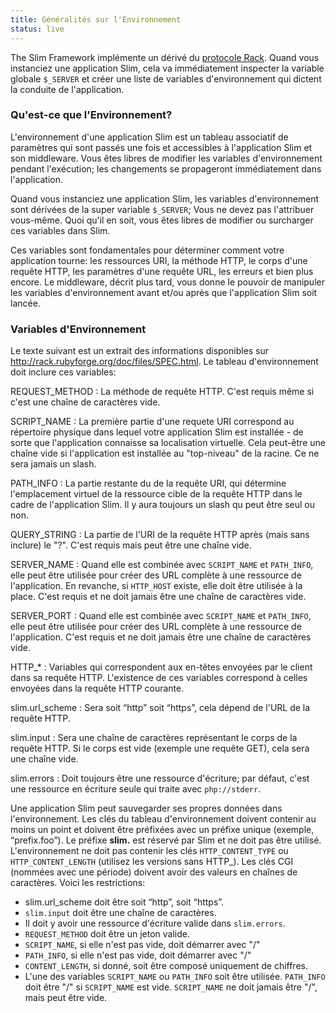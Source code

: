```yaml
---
title: Généralités sur l'Environnement
status: live
---
```


The Slim Framework implémente un dérivé du [protocole Rack](http://rack.rubyforge.org/doc/files/SPEC.html). Quand vous instanciez une application Slim, cela va immédiatement inspecter la variable globale `$_SERVER` et créer une liste de variables d'environnement qui dictent la conduite de l'application.

### Qu'est-ce que l'Environnement?

L'environnement d'une application Slim est un tableau associatif de paramètres qui sont passés une fois et accessibles à l'application Slim et son middleware. Vous êtes libres de modifier les variables d'environnement pendant l'exécution; les changements se propageront immédiatement dans l'application.

Quand vous instanciez une application Slim, les variables d'environnement sont dérivées de la super variable `$_SERVER`; Vous ne devez pas l'attribuer vous-même. Quoi qu'il en soit, vous êtes libres de modifier ou surcharger ces variables dans Slim.

Ces variables sont fondamentales pour déterminer comment votre application tourne: les ressources URI, la méthode HTTP, le corps d'une requête HTTP, les paramètres d'une requête URL, les erreurs et bien plus encore. Le middleware, décrit plus tard, vous donne le pouvoir de manipuler les variables d'environnement avant et/ou après que l'application Slim soit lancée.

### Variables d'Environnement

Le texte suivant est un extrait des informations disponibles sur <http://rack.rubyforge.org/doc/files/SPEC.html>. Le tableau d'environnement doit inclure ces variables:

REQUEST_METHOD
: La méthode de requête HTTP. C'est requis même si c'est une chaîne de caractères vide.

SCRIPT_NAME
: La première partie d'une requete URI correspond au répertoire physique dans lequel votre application Slim est installée - de sorte que l'application connaisse sa localisation virtuelle. Cela peut-être une chaîne vide si l'application est installée au "top-niveau" de la racine. Ce ne sera jamais un slash.

PATH_INFO
: La partie restante du de la requête URI, qui détermine l'emplacement virtuel de la ressource cible de la requête HTTP dans le cadre de l'application Slim. Il y aura toujours un slash qu peut être seul ou non.

QUERY_STRING
: La partie de l'URI de la requête HTTP après (mais sans inclure) le "?". C'est requis mais peut être une chaîne vide.

SERVER_NAME
: Quand elle est combinée avec `SCRIPT_NAME` et `PATH_INFO`, elle peut être utilisée pour créer des URL complète à une ressource de l'application. En revanche, si `HTTP_HOST` existe, elle doit être utilisée à la place. C'est requis et ne doit jamais être une chaîne de caractères vide.

SERVER_PORT
: Quand elle est combinée avec `SCRIPT_NAME` et `PATH_INFO`, elle peut être utilisée pour créer des URL complète à une ressource de l'application. C'est requis et ne doit jamais être une chaîne de caractères vide.

HTTP_*
: Variables qui correspondent aux en-têtes envoyées par le client dans sa requête HTTP. L'existence de ces variables correspond à celles envoyées dans la requête HTTP courante.

slim.url_scheme
: Sera soit “http” soit “https”, cela dépend de l'URL de la requête HTTP.

slim.input
: Sera une chaîne de caractères représentant le corps de la requête HTTP. Si le corps est vide (exemple une requête GET), cela sera une chaîne vide.

slim.errors
: Doit toujours être une ressource d'écriture; par défaut, c'est une ressource en écriture seule qui traite avec `php://stderr`.

Une application Slim peut sauvegarder ses propres données dans l'environnement. Les clés du tableau d'environnement doivent contenir au moins un point et doivent être préfixées avec un préfixe unique (exemple, “prefix.foo”). Le préfixe **slim.** est réservé par Slim et ne doit pas être utilisé. L'environnement ne doit pas contenir les clés `HTTP_CONTENT_TYPE` ou `HTTP_CONTENT_LENGTH` (utilisez les versions sans HTTP_). Les clés CGI (nommées avec une période) doivent avoir des valeurs en chaînes de caractères. Voici les restrictions:

* slim.url_scheme doit être soit “http”, soit “https”.
* `slim.input` doit être une chaîne de caractères.
* Il doit y avoir une ressource d'écriture valide dans `slim.errors`.
* `REQUEST_METHOD` doit être un jeton valide.
* `SCRIPT_NAME`, si elle n'est pas vide, doit démarrer avec "/"
* `PATH_INFO`, si elle n'est pas vide, doit démarrer avec "/"
* `CONTENT_LENGTH`, si donné, soit être composé uniquement de chiffres.
* L'une des variables `SCRIPT_NAME` ou `PATH_INFO` soit être utilisée. `PATH_INFO` doit être "/" si `SCRIPT_NAME` est vide. `SCRIPT_NAME` ne doit jamais être "/", mais peut être vide.

